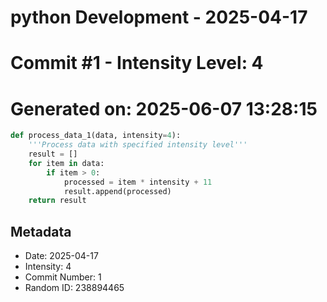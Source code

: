 ﻿# python Development - 2025-04-17
# Commit #1 - Intensity Level: 4
# Generated on: 2025-06-07 13:28:15
```python
def process_data_1(data, intensity=4):
    '''Process data with specified intensity level'''
    result = []
    for item in data:
        if item > 0:
            processed = item * intensity + 11
            result.append(processed)
    return result
```
## Metadata
- Date: 2025-04-17
- Intensity: 4
- Commit Number: 1
- Random ID: 238894465
